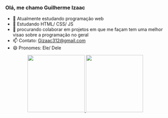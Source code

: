 ### Olá, me chamo Guilherme Izaac


- 🔭 Atualmente estudando programação web
- 🌱 Estudando HTML/ CSS/ JS
- 👯 procurando colaborar em projetos em que me façam tem uma melhor visao sobre a programação no geral
- 📫 Contato: Gizaac312@gmail.com
- 😄 Pronomes: Ele/ Dele

<div align="center">
  <a href="https://github.com/guizaac">
  <img height="180em" src="https://github-readme-stats.vercel.app/api?username=guizaac&show_icons=true&theme=city_lights&include_all_commits=true&count_private=true"/>
  <img height="180em" src="https://github-readme-stats.vercel.app/api/top-langs/?username=guizaac&layout=compact&langs_count=7&theme=city_lights"/>
</div>
